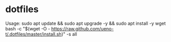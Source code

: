 # dotfiles

Usage:
sudo apt update && sudo apt upgrade -y && sudo apt install -y wget
bash -c "$(wget -O - https://raw.github.com/ueno-t/.dotfiles/master/install.sh)" -s all
